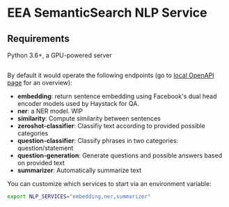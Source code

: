# EEA SemanticSearch NLP Service

## Requirements

Python 3.6+, a GPU-powered server

##

By default it would operate the following endpoints (go to
[local OpenAPI page](http://localhost:8000/docs) for an overview):

- **embedding**: return sentence embedding using Facebook's dual head encoder
  models used by Haystack for QA.
- **ner**: a NER model. WIP
- **similarity**: Compute similarity between sentences
- **zeroshot-classifier**: Classifiy text according to provided possible
  categories
- **question-classifier**: Classify phrases in two categories:
  question/statement
- **question-generation**: Generate questions and possible answers based on
  provided text
- **summarizer**: Automatically summarize text

You can customize which services to start via an environment variable:

```bash
export NLP_SERVICES="embedding,ner,summarizer"
```

<!-- ## Installation/Setup -->
<!-- Makefile provided to get you up and going quickly. -->
<!-- ```bash -->
<!-- make setup -->
<!-- ``` -->
<!--  -->
<!-- ## Run It -->
<!-- 1. Start your  app with: -->
<!-- ```bash -->
<!-- poetry run uvicorn app.main:app -->
<!-- ``` -->
<!--  -->
<!-- 2. Go to [http://localhost:8000/docs](http://localhost:8000/docs). -->
<!--  -->
<!-- 3. You can use the sample payload from the `docs/sample_payload.json` file when trying out the house price prediction model using the API. -->
<!--    ![Prediction with example payload](./docs/sample_payload.png) -->
<!--  -->
<!-- ## Testing -->
<!-- Makefile provided to provide test suite. -->
<!-- ```bash -->
<!-- make test -->
<!-- ``` -->
<!--  -->
<!-- ## Linting & Formatting -->
<!-- Makefile provided to provide linting & formatting suite. -->
<!-- ```bash -->
<!-- make format -->
<!-- ``` -->
